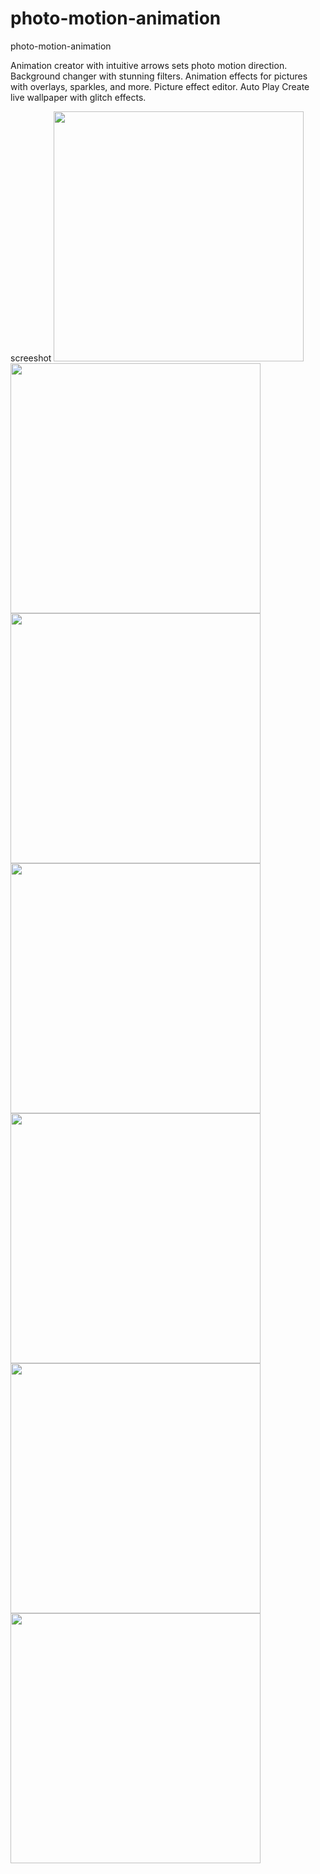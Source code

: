 # photo-motion-animation
photo-motion-animation

Animation creator with intuitive arrows sets photo motion direction. Background changer with stunning filters. Animation effects for pictures with overlays, sparkles, and more. Picture effect editor. Auto Play Create live wallpaper with glitch effects.



screeshot
<img src="https://github.com/pepelawycliffe/photo-motion-animation/blob/main/1.png" width="400">
<img src="https://github.com/pepelawycliffe/photo-motion-animation/blob/main/2.png" width="400"><br>
<img src="https://github.com/pepelawycliffe/photo-motion-animation/blob/main/3.png" width="400"><br>
<img src="https://github.com/pepelawycliffe/photo-motion-animation/blob/main/4.png" width="400"><br>
<img src="https://github.com/pepelawycliffe/photo-motion-animation/blob/main/5.png" width="400"><br>
<img src="https://github.com/pepelawycliffe/photo-motion-animation/blob/main/6.png" width="400"><br>
<img src="https://github.com/pepelawycliffe/photo-motion-animation/blob/main/7.png" width="400">
<!-- <img src="https://github.com/pepelawycliffe/photo-motion-animation/blob/main/8.png" width="400"> -->
